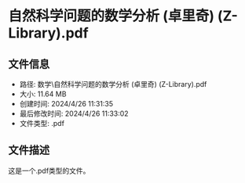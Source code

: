 ﻿# 自然科学问题的数学分析 (卓里奇) (Z-Library).pdf

## 文件信息
- 路径: 数学\自然科学问题的数学分析 (卓里奇) (Z-Library).pdf
- 大小: 11.64 MB
- 创建时间: 2024/4/26 11:31:35
- 最后修改时间: 2024/4/26 11:33:02
- 文件类型: .pdf

## 文件描述
这是一个.pdf类型的文件。

